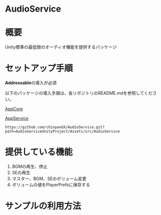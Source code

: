 # AudioService

# 概要
Unity標準の最低限のオーディオ機能を提供するパッケージ

# セットアップ手順
**Addressable**の導入が必須

以下のパッケージの導入手順は、各リポジトリのREADME.mdを参照してください。

[AppCore](https://github.com/chinpanGX/AppCore)

[AppService](https://github.com/chinpanGX/AppService)

```
https://github.com/chinpanGX/AudioService.git?path=AudioServiceUnityProject/Assets/src/AudioService
```

# 提供している機能
1. BGMの再生、停止
2. SEの再生
3. マスター、BGM、SEのボリューム変更
4. ボリュームの値をPlayerPrefsに保存する


# サンプルの利用方法